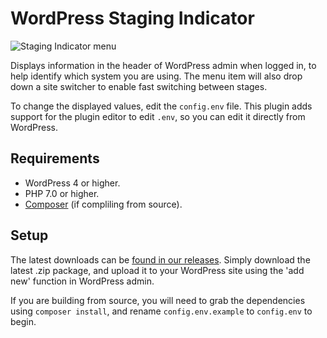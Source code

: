 # WordPress Staging Indicator
![Staging Indicator menu][1]

Displays information in the header of WordPress admin when logged in, to help identify which 
system you are using. The menu item will also drop down a site switcher to enable fast 
switching between stages.

To change the displayed values, edit the `config.env` file. This plugin adds support for the 
plugin editor to edit `.env`, so you can edit it directly from WordPress.

## Requirements
* WordPress 4 or higher.
* PHP 7.0 or higher.
* [Composer][2] (if compliling from source).

## Setup
The latest downloads can be [found in our releases][3]. Simply download the latest .zip package, and upload it to your WordPress site using the 'add new' function in WordPress admin.

If you are building from source, you will need to grab the dependencies using `composer install`, and rename `config.env.example` to `config.env` to begin.

[1]: https://i.imgur.com/hEOZ56I.png
[2]: https://getcomposer.org/
[3]: https://github.com/bredigital/staging-indicator/releases
